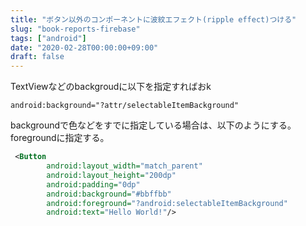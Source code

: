 ```yaml
---
title: "ボタン以外のコンポーネントに波紋エフェクト(ripple effect)つける"
slug: "book-reports-firebase"
tags: ["android"]
date: "2020-02-28T00:00:00+09:00"
draft: false
---
```


TextViewなどのbackgroudに以下を指定すればおk   

`android:background="?attr/selectableItemBackground"`

backgroundで色などをすでに指定している場合は、以下のようにする。
foregroundに指定する。  

```xml
 <Button
        android:layout_width="match_parent"
        android:layout_height="200dp"
        android:padding="0dp"
        android:background="#bbffbb"
        android:foreground="?android:selectableItemBackground"
        android:text="Hello World!"/>
```
